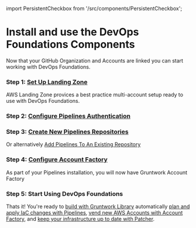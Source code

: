 import PersistentCheckbox from '/src/components/PersistentCheckbox';

# Install and use the DevOps Foundations Components

Now that your GitHub Organization and Accounts are linked you can start working with DevOps Foundations.

### Step 1: [Set Up Landing Zone](/2.0/docs/pipelines/installation/prerequisites/awslandingzone)

AWS Landing Zone provices a best practice multi-account setup ready to use with DevOps Foundations.

<PersistentCheckbox id="install-df-1" label="AWS Accounts Ready" />

### Step 2: [Configure Pipelines Authentication](/2.0/docs/pipelines/installation/authoverview)

<PersistentCheckbox id="install-df-2" label="Pipelines Auth Configured" />

### Step 3: [Create New Pipelines Repositories](/2.0/docs/pipelines/installation/addingnewrepo)

Or alternatively [Add Pipelines To An Existing Repository](/2.0/docs/pipelines/installation/addingexistingrepo)

<PersistentCheckbox id="install-df-3" label="Pipelines Repositories Ready" />

### Step 4: [Configure Account Factory](/2.0/reference/accountfactory/configurations)

As part of your Pipelines installation, you will now have Gruntwork Account Factory

<PersistentCheckbox id="install-df-4" label="Account Factory Configured" />

### Step 5: Start Using DevOps Foundations

Thats it! You're ready to [build with Gruntwork Library](/2.0/docs/library/tutorials/deploying-your-first-gruntwork-module) automatically [plan and apply IaC changes with Pipelines](/2.0/docs/pipelines/guides/running-plan-apply), [vend new AWS Accounts with Account Factory](/2.0/docs/accountfactory/tutorials/vend-aws-account), and [keep your infrastructure up to date with Patcher](/2.0/docs/patcher/concepts/).